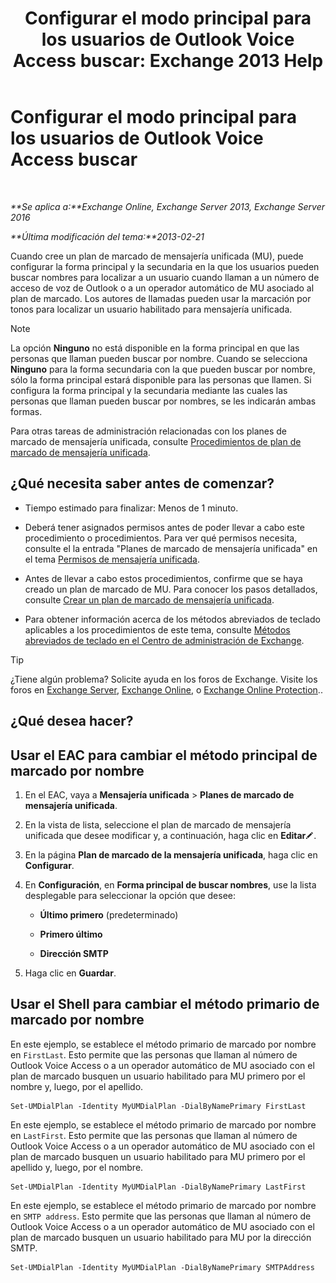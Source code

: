 ﻿---
title: 'Configurar el modo principal para los usuarios de Outlook Voice Access buscar: Exchange 2013 Help'
TOCTitle: Configurar el modo principal para los usuarios de Outlook Voice Access buscar
ms:assetid: 3d93a037-5820-41d3-9206-69f534414daf
ms:mtpsurl: https://technet.microsoft.com/es-es/library/Aa997563(v=EXCHG.150)
ms:contentKeyID: 49895589
ms.date: 05/22/2018
mtps_version: v=EXCHG.150
ms.translationtype: MT
---

# Configurar el modo principal para los usuarios de Outlook Voice Access buscar

 

_**Se aplica a:**Exchange Online, Exchange Server 2013, Exchange Server 2016_

_**Última modificación del tema:**2013-02-21_

Cuando cree un plan de marcado de mensajería unificada (MU), puede configurar la forma principal y la secundaria en la que los usuarios pueden buscar nombres para localizar a un usuario cuando llaman a un número de acceso de voz de Outlook o a un operador automático de MU asociado al plan de marcado. Los autores de llamadas pueden usar la marcación por tonos para localizar un usuario habilitado para mensajería unificada.


> [!NOTE]
> La opción <STRONG>Ninguno</STRONG> no está disponible en la forma principal en que las personas que llaman pueden buscar por nombre. Cuando se selecciona <STRONG>Ninguno</STRONG> para la forma secundaria con la que pueden buscar por nombre, sólo la forma principal estará disponible para las personas que llamen. Si configura la forma principal y la secundaria mediante las cuales las personas que llaman pueden buscar por nombres, se les indicarán ambas formas.



Para otras tareas de administración relacionadas con los planes de marcado de mensajería unificada, consulte [Procedimientos de plan de marcado de mensajería unificada](um-dial-plan-procedures-exchange-2013-help.md).

## ¿Qué necesita saber antes de comenzar?

  - Tiempo estimado para finalizar: Menos de 1 minuto.

  - Deberá tener asignados permisos antes de poder llevar a cabo este procedimiento o procedimientos. Para ver qué permisos necesita, consulte el la entrada "Planes de marcado de mensajería unificada" en el tema [Permisos de mensajería unificada](unified-messaging-permissions-exchange-2013-help.md).

  - Antes de llevar a cabo estos procedimientos, confirme que se haya creado un plan de marcado de MU. Para conocer los pasos detallados, consulte [Crear un plan de marcado de mensajería unificada](create-a-um-dial-plan-exchange-2013-help.md).

  - Para obtener información acerca de los métodos abreviados de teclado aplicables a los procedimientos de este tema, consulte [Métodos abreviados de teclado en el Centro de administración de Exchange](keyboard-shortcuts-in-the-exchange-admin-center-exchange-online-protection-help.md).


> [!TIP]
> ¿Tiene algún problema? Solicite ayuda en los foros de Exchange. Visite los foros en <A href="https://go.microsoft.com/fwlink/p/?linkid=60612">Exchange Server</A>, <A href="https://go.microsoft.com/fwlink/p/?linkid=267542">Exchange Online</A>, o <A href="https://go.microsoft.com/fwlink/p/?linkid=285351">Exchange Online Protection</A>..



## ¿Qué desea hacer?

## Usar el EAC para cambiar el método principal de marcado por nombre

1.  En el EAC, vaya a **Mensajería unificada** \> **Planes de marcado de mensajería unificada**.

2.  En la vista de lista, seleccione el plan de marcado de mensajería unificada que desee modificar y, a continuación, haga clic en **Editar**![Icono Editar](images/Bb124582.6f53ccb2-1f13-4c02-bea0-30690e6ea71d(EXCHG.150).gif "Icono Editar").

3.  En la página **Plan de marcado de la mensajería unificada**, haga clic en **Configurar**.

4.  En **Configuración**, en **Forma principal de buscar nombres**, use la lista desplegable para seleccionar la opción que desee:
    
      - **Último primero** (predeterminado)
    
      - **Primero último**
    
      - **Dirección SMTP**

5.  Haga clic en **Guardar**.

## Usar el Shell para cambiar el método primario de marcado por nombre

En este ejemplo, se establece el método primario de marcado por nombre en `FirstLast`. Esto permite que las personas que llaman al número de Outlook Voice Access o a un operador automático de MU asociado con el plan de marcado busquen un usuario habilitado para MU primero por el nombre y, luego, por el apellido.

    Set-UMDialPlan -Identity MyUMDialPlan -DialByNamePrimary FirstLast

En este ejemplo, se establece el método primario de marcado por nombre en `LastFirst`. Esto permite que las personas que llaman al número de Outlook Voice Access o a un operador automático de MU asociado con el plan de marcado busquen un usuario habilitado para MU primero por el apellido y, luego, por el nombre.

    Set-UMDialPlan -Identity MyUMDialPlan -DialByNamePrimary LastFirst 

En este ejemplo, se establece el método primario de marcado por nombre en `SMTP address`. Esto permite que las personas que llaman al número de Outlook Voice Access o a un operador automático de MU asociado con el plan de marcado busquen un usuario habilitado para MU por la dirección SMTP.

    Set-UMDialPlan -Identity MyUMDialPlan -DialByNamePrimary SMTPAddress


